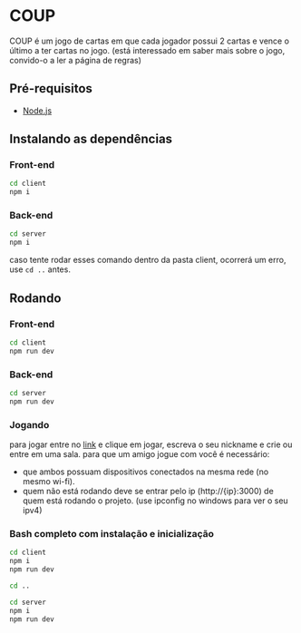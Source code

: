 # COUP

COUP é um jogo de cartas em que cada jogador possui 2 cartas e vence o último a ter cartas no jogo.
(está interessado em saber mais sobre o jogo, convido-o a ler a página de regras)

## Pré-requisitos

- [Node.js](https://nodejs.org/pt)

## Instalando as dependências

### Front-end

```bash
cd client
npm i
```

### Back-end

```bash
cd server
npm i
```

caso tente rodar esses comando dentro da pasta client, ocorrerá um erro, use `cd ..` antes.

## Rodando

### Front-end

```bash
cd client
npm run dev
```

### Back-end

```bash
cd server
npm run dev
```

### Jogando

para jogar entre no [link](http://localhost:3000) e clique em jogar, escreva o seu nickname e crie ou entre em uma sala.
para que um amigo jogue com você é necessário:
- que ambos possuam dispositivos conectados na mesma rede (no mesmo wi-fi).
- quem não está rodando deve se entrar pelo ip (http://{ip}:3000) de quem está rodando o projeto. (use ipconfig no windows para ver o seu ipv4)

### Bash completo com instalação e inicialização

```bash
cd client
npm i
npm run dev

cd ..

cd server
npm i
npm run dev
```